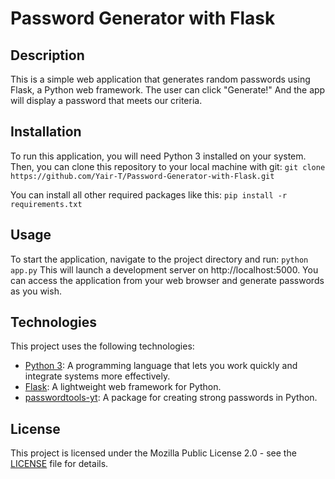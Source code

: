 # Password Generator with Flask

## Description
This is a simple web application that generates random passwords using Flask, a Python web framework. The user can click "Generate!" And the app will display a password that meets our criteria.

## Installation
To run this application, you will need Python 3 installed on your system. 
Then, you can clone this repository to your local machine with git:
```git clone https://github.com/Yair-T/Password-Generator-with-Flask.git```

You can install all other required packages like this:
```pip install -r requirements.txt```



## Usage
To start the application, navigate to the project directory and run: `python app.py`
This will launch a development server on http://localhost:5000. You can access the application from your web browser and generate passwords as you wish.


## Technologies
This project uses the following technologies:

- [Python 3](https://python.org): A programming language that lets you work quickly and integrate systems more effectively.
- [Flask](https://flask.palletsprojects.com/en/2.3.x/): A lightweight web framework for Python.
- [passwordtools-yt](https://pypi.org/project/passwordtools-yt/): A package for creating strong passwords in Python.

## License
This project is licensed under the Mozilla Public License 2.0 - see the [LICENSE](https://github.com/Yair-T/Password-Generator-with-Flask/blob/main/LICENSE) file for details.

